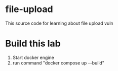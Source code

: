 # file-upload
This source code for learning about file upload vuln

# Build this lab 
1. Start docker engine
2. run command "docker compose up --build"
